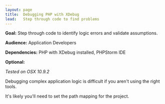 ```yaml
---
layout: page
title:  Debugging PHP with XDebug
lead:   Step through code to find problems
---
```



**Goal:** Step through code to identify logic errors and validate assumptions.

**Audience:** Application Developers

**Dependencies:** PHP with XDebug installed, PHPStorm IDE

**Optional:** 

*Tested on OSX 10.9.2*


Debugging complex application logic is difficult if you aren't using the right tools.


It's likely you'll need to set the path mapping for the project.